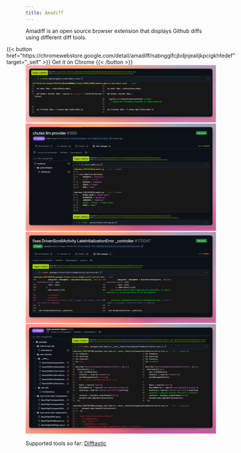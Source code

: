 ```yaml
---
title: Amadiff
---
```


Amadiff is an open source browser extension that displays Github diffs using different diff tools.



<div style="display:flex; gap: 20px; width: 100%; justify-content:center">
{{< button href="https://chromewebstore.google.com/detail/amadiff/nabngglfcjbdjnjealijkpcigkhfedef" target="_self" >}}
Get it on Chrome
{{< /button >}}

<!-- {{< button href="#firefox" target="_self" >}}
Get it on Firefox
{{< /button >}} -->
</div>

<img src="screenshots/Xnapper-2025-06-02-23.28.43.png"/>
<img src="screenshots/Xnapper-2025-06-05-21.56.37.png"/>
<img src="screenshots/Xnapper-2025-06-05-21.57.33.png"/>
<img src="screenshots/Xnapper-2025-06-05-21.58.36.png"/>

Supported tools so far: [Difftastic](https://difftastic.wilfred.me.uk/)

